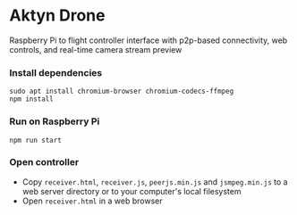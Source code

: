 # Aktyn Drone
Raspberry Pi to flight controller interface with p2p-based connectivity, web controls, and real-time camera stream preview

### Install dependencies
```
sudo apt install chromium-browser chromium-codecs-ffmpeg
npm install
```

### Run on Raspberry Pi
```
npm run start
```

### Open controller
- Copy `receiver.html`, `receiver.js`, `peerjs.min.js` and `jsmpeg.min.js` to a web server directory or to your computer's local filesystem
- Open `receiver.html` in a web browser
